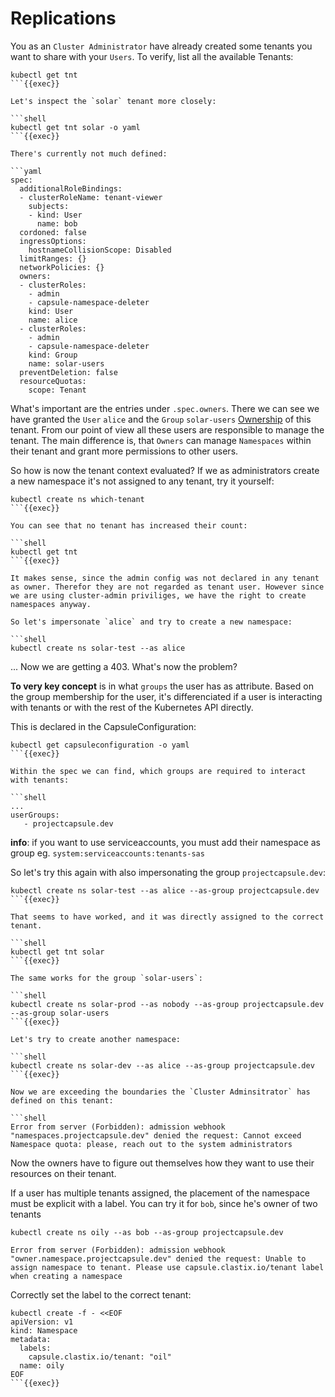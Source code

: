 
# Replications

You as an `Cluster Administrator` have already created some tenants you want to share with your `Users`. To verify, list all the available Tenants:

```shell
kubectl get tnt
```{{exec}}

Let's inspect the `solar` tenant more closely:

```shell
kubectl get tnt solar -o yaml
```{{exec}}

There's currently not much defined:

```yaml
spec:
  additionalRoleBindings:
  - clusterRoleName: tenant-viewer
    subjects:
    - kind: User
      name: bob
  cordoned: false
  ingressOptions:
    hostnameCollisionScope: Disabled
  limitRanges: {}
  networkPolicies: {}
  owners:
  - clusterRoles:
    - admin
    - capsule-namespace-deleter
    kind: User
    name: alice
  - clusterRoles:
    - admin
    - capsule-namespace-deleter
    kind: Group
    name: solar-users
  preventDeletion: false
  resourceQuotas:
    scope: Tenant
```

What's important are the entries under `.spec.owners`. There we can see we have granted the `User` `alice` and the `Group` `solar-users` [Ownership](https://projectcapsule.dev/docs/tenants/permissions/#ownership) of this tenant. From our point of view all these users are responsible to manage the tenant. The main difference is, that `Owners` can manage `Namespaces` within their tenant and grant more permissions to other users.

So how is now the tenant context evaluated? If we as administrators create a new namespace it's not assigned to any tenant, try it yourself:

```shell
kubectl create ns which-tenant
```{{exec}}

You can see that no tenant has increased their count:

```shell
kubectl get tnt
```{{exec}}

It makes sense, since the admin config was not declared in any tenant as owner. Therefor they are not regarded as tenant user. However since we are using cluster-admin priviliges, we have the right to create namespaces anyway. 

So let's impersonate `alice` and try to create a new namespace:

```shell
kubectl create ns solar-test --as alice
```

... Now we are getting a 403. What's now the problem?

**To very key concept** is in what `groups` the user has as attribute. Based on the group membership for the user, it's differenciated if a user is interacting with tenants or with the rest of the Kubernetes API directly.

This is declared in the CapsuleConfiguration:

```shell
kubectl get capsuleconfiguration -o yaml
```{{exec}}

Within the spec we can find, which groups are required to interact with tenants:

```shell
...
userGroups:
   - projectcapsule.dev
```
__info__: if you want to use serviceaccounts, you must add their namespace as group eg. `system:serviceaccounts:tenants-sas`

So let's try this again with also impersonating the group `projectcapsule.dev`:

```shell
kubectl create ns solar-test --as alice --as-group projectcapsule.dev
```{{exec}}

That seems to have worked, and it was directly assigned to the correct tenant.

```shell
kubectl get tnt solar
```{{exec}}

The same works for the group `solar-users`:

```shell
kubectl create ns solar-prod --as nobody --as-group projectcapsule.dev --as-group solar-users
```{{exec}}

Let's try to create another namespace:

```shell
kubectl create ns solar-dev --as alice --as-group projectcapsule.dev
```{{exec}}

Now we are exceeding the boundaries the `Cluster Adminsitrator` has defined on this tenant:

```shell
Error from server (Forbidden): admission webhook "namespaces.projectcapsule.dev" denied the request: Cannot exceed Namespace quota: please, reach out to the system administrators
```

Now the owners have to figure out themselves how they want to use their resources on their tenant.

If a user has multiple tenants assigned, the placement of the namespace must be explicit with a label. You can try it for `bob`, since he's owner of two tenants

```shell
kubectl create ns oily --as bob --as-group projectcapsule.dev

Error from server (Forbidden): admission webhook "owner.namespace.projectcapsule.dev" denied the request: Unable to assign namespace to tenant. Please use capsule.clastix.io/tenant label when creating a namespace
```

Correctly set the label to the correct tenant:

```shell
kubectl create -f - <<EOF
apiVersion: v1
kind: Namespace
metadata:
  labels:
    capsule.clastix.io/tenant: "oil"
  name: oily
EOF
```{{exec}}